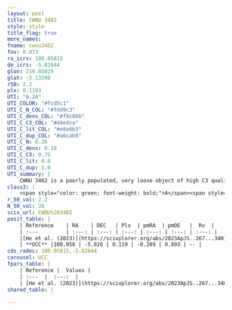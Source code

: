 ```yaml
---
layout: post
title: CWNU 3482
style: style
title_flag: true
more_names: 
fname: cwnu3482
fov: 0.073
ra_icrs: 100.05815
de_icrs: -5.82644
glon: 216.85029
glat: -5.13298
r50: 2.2
plx: 0.1193
UTI: "0.24"
UTI_COLOR: "#fcd5c1"
UTI_C_N_COL: "#fdd9c3"
UTI_C_dens_COL: "#f9c8bb"
UTI_C_C3_COL: "#d4edca"
UTI_C_lit_COL: "#e0a6b3"
UTI_C_dup_COL: "#a6cab9"
UTI_C_N: 0.26
UTI_C_dens: 0.18
UTI_C_C3: 0.75
UTI_C_lit: 0.0
UTI_C_dup: 1.0
UTI_summary: |
    CWNU 3482 is a poorly populated, very loose object of high C3 quality. It was recently reported in the literature.
class3: |
    <span style="color: green; font-weight: bold;">A</span><span style="color: #FFC300; font-weight: bold;">B</span>
r_50_val: 2.2
N_50_val: 26
scix_url: CWNU%203482
posit_table: |
    | Reference    | RA    | DEC   | Plx  | pmRA  | pmDE   |  Rv  |
    | :---         | :---: | :---: | :---: | :---: | :---: | :---: |
    |[He et al. (2023)](https://scixplorer.org/abs/2023ApJS..267...34H) | 100.053 | -5.838 | 0.119 | -0.259 | 0.855 | 80.22 |
    | **UCC** |100.058 | -5.826 | 0.119 | -0.289 | 0.893 | -- | 
cds_radec: 100.05815,-5.82644
carousel: UCC
fpars_table: |
    | Reference |  Values |
    | :---  |  :---:  |
    | [He et al. (2023)](https://scixplorer.org/abs/2023ApJS..267...34H) | `A0=1.2, m-M=13.75, logA=8.9` |
shared_table: |
    
---
```

